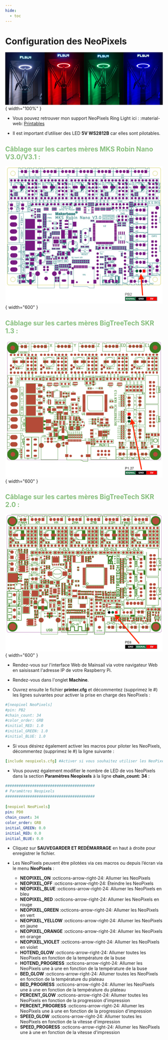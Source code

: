 ```yaml
---
hide:
  - toc
---
```


# Configuration des NeoPixels

![NeoPixels](../assets/img/configurations/neopixels-1.png){ width="100%" }

- Vous pouvez retrouver mon support NeoPixels Ring Light ici : :material-web: <a href="https://www.printables.com/model/272995-flsun-neopixels-ring-light-support" target="_blank">Printables</a>

- Il est important d’utiliser des LED **5V WS2812B** car elles sont pilotables.

<h2 style="color:#86be7c"><b>Câblage sur les cartes mères MKS Robin Nano V3.0/V3.1 :</b></h2>

![NeoPixels](../assets/img/configurations/neopixels-nanov3.png){ width="600" }

<h2 style="color:#86be7c"><b>Câblage sur les cartes mères BigTreeTech SKR 1.3 :</b></h2>

![NeoPixels](../assets/img/configurations/neopixels-skr1.3.png){ width="600" }

<h2 style="color:#86be7c"><b>Câblage sur les cartes mères BigTreeTech SKR 2.0 :</b></h2>

![NeoPixels](../assets/img/configurations/neopixels-skr2.0.png){ width="600" }

- Rendez-vous sur l'interface Web de Mainsail via votre navigateur Web en saisissant l'adresse IP de votre Raspberry Pi.

- Rendez-vous dans l'onglet **Machine**.

- Ouvrez ensuite le fichier **printer.cfg** et décommentez (supprimez le #) les lignes suivantes pour activer la prise en charge des NeoPixels :

``` yaml title="printer.cfg"
#[neopixel NeoPixels]
#pin: PB2
#chain_count: 34
#color_order: GRB
#initial_RED: 1.0
#initial_GREEN: 1.0
#initial_BLUE: 1.0
```

- Si vous désirez également activer les macros pour piloter les NeoPixels, décommentez (supprimez le #) la ligne suivante :

``` yaml title="printer.cfg"
[include neopixels.cfg] #Activer si vous souhaitez utiliser les NeoPixels
```

- Vous pouvez également modifier le nombre de LED de vos NeoPixels dans la section **Paramètres Neopixels** à la ligne **chain_count: 34** :

``` yaml hl_lines="7" title="printer.cfg"
########################################
# Paramètres Neopixels
########################################

[neopixel NeoPixels]
pin: PD0
chain_count: 34
color_order: GRB
initial_GREEN: 0.0
initial_RED: 0.0
initial_BLUE: 0.0
```

- Cliquez sur **SAUVEGARDER ET REDÉMARRAGE** en haut à droite pour enregistrer le fichier.

- Les NeoPixels peuvent être pilotées via ces macros ou depuis l’écran via le menu **NeoPixels** :

    * **NEOPIXEL_ON** :octicons-arrow-right-24: Allumer les NeoPixels
    * **NEOPIXEL_OFF** :octicons-arrow-right-24: Éteindre les NeoPixels
    * **NEOPIXEL_BLUE** :octicons-arrow-right-24: Allumer les NeoPixels en bleu
    * **NEOPIXEL_RED** :octicons-arrow-right-24: Allumer les NeoPixels en rouge
    * **NEOPIXEL_GREEN** :octicons-arrow-right-24: Allumer les NeoPixels en vert
    * **NEOPIXEL_YELLOW** :octicons-arrow-right-24: Allumer les NeoPixels en jaune
    * **NEOPIXEL_ORANGE** :octicons-arrow-right-24: Allumer les NeoPixels en orange
    * **NEOPIXEL_VIOLET** :octicons-arrow-right-24: Allumer les NeoPixels en violet
    * **HOTEND_GLOW** :octicons-arrow-right-24: Allumer toutes les NeoPixels en fonction de la température de la buse
    * **HOTEND_PROGRESS** :octicons-arrow-right-24: Allumer les NeoPixels une à une en fonction de la température de la buse
    * **BED_GLOW** :octicons-arrow-right-24: Allumer toutes les NeoPixels en fonction de la température du plateau
    * **BED_PROGRESS** :octicons-arrow-right-24: Allumer les NeoPixels une à une en fonction de la température du plateau
    * **PERCENT_GLOW** :octicons-arrow-right-24: Allumer toutes les NeoPixels en fonction de la progression d'impression
    * **PERCENT_PROGRESS** :octicons-arrow-right-24: Allumer les NeoPixels une à une en fonction de la progression d'impression
    * **SPEED_GLOW** :octicons-arrow-right-24: Allumer toutes les NeoPixels en fonction de la vitesse d'impression
    * **SPEED_PROGRESS** :octicons-arrow-right-24: Allumer les NeoPixels une à une en fonction de la vitesse d'impression
